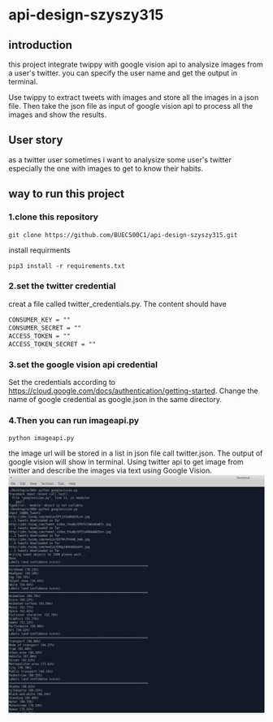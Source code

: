 # api-design-szyszy315
## introduction
this project integrate twippy with google vision api to analysize images from a user's twitter. you can specify the user name and get the output in terminal.

Use twippy to extract tweets with images and store all the images in a json file. Then take the json file as input of google vision api to process all the images and show the results.
## User story
as a twitter user sometimes i want to analysize some user's twitter especially the one with images to get to know their habits.

## way to run this project
### 1.clone this repository<br>
```
git clone https://github.com/BUEC500C1/api-design-szyszy315.git
```
install requirments
```
pip3 install -r requirements.txt
```
### 2.set the twitter credential<br>
creat a file called twitter_credentials.py. The content should have 
```
CONSUMER_KEY = ""
CONSUMER_SECRET = ""
ACCESS_TOKEN = ""
ACCESS_TOKEN_SECRET = ""
```
### 3.set the google vision api credential 
Set the credentials according to https://cloud.google.com/docs/authentication/getting-started. Change the name of google credential as google.json in the same directory.
### 4.Then you can run imageapi.py<br>
```
python imageapi.py
```
the image url will be stored in a list in json file call twitter.json. The output of google vision will show in terminal.
Using twitter api to get image from twitter and describe the images via text using Google Vision.<br>
![image](https://github.com/BUEC500C1/api-design-szyszy315/blob/master/ec500.png)
